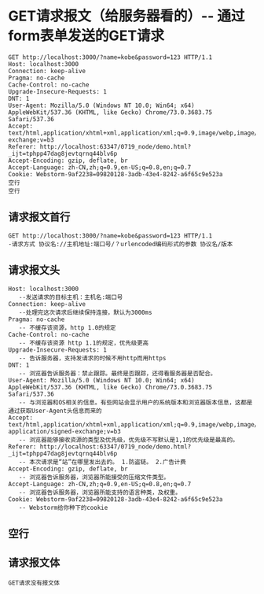 # GET请求报文（给服务器看的）-- 通过form表单发送的GET请求

    GET http://localhost:3000/?name=kobe&password=123 HTTP/1.1
    Host: localhost:3000
    Connection: keep-alive
    Pragma: no-cache
    Cache-Control: no-cache
    Upgrade-Insecure-Requests: 1
    DNT: 1
    User-Agent: Mozilla/5.0 (Windows NT 10.0; Win64; x64) AppleWebKit/537.36 (KHTML, like Gecko) Chrome/73.0.3683.75 Safari/537.36
    Accept: text/html,application/xhtml+xml,application/xml;q=0.9,image/webp,image/apng,*/*;q=0.8,application/signed-exchange;v=b3
    Referer: http://localhost:63347/0719_node/demo.html?_ijt=tphpp47dag8jevtqrnq44blv6p
    Accept-Encoding: gzip, deflate, br
    Accept-Language: zh-CN,zh;q=0.9,en-US;q=0.8,en;q=0.7
    Cookie: Webstorm-9af2238=09820128-3adb-43e4-8242-a6f65c9e523a
    空行
    空行
## 请求报文首行
    GET http://localhost:3000/?name=kobe&password=123 HTTP/1.1
    -请求方式 协议名://主机地址:端口号/？urlencoded编码形式的参数 协议名/版本
## 请求报文头
    Host: localhost:3000
       --发送请求的目标主机：主机名:端口号
    Connection: keep-alive
       --处理完这次请求后继续保持连接，默认为3000ms
    Pragma: no-cache
       -- 不缓存该资源，http 1.0的规定
    Cache-Control: no-cache
       -- 不缓存该资源 http 1.1的规定，优先级更高
    Upgrade-Insecure-Requests: 1
       -- 告诉服务器，支持发请求的时候不用http而用https
    DNT: 1
       -- 浏览器告诉服务器：禁止跟踪。最终是否跟踪，还得看服务器是否配合。
    User-Agent: Mozilla/5.0 (Windows NT 10.0; Win64; x64) AppleWebKit/537.36 (KHTML, like Gecko) Chrome/73.0.3683.75 Safari/537.36
       -- 与浏览器和OS相关的信息。有些网站会显示用户的系统版本和浏览器版本信息，这都是通过获取User-Agent头信息而来的
    Accept:	text/html,application/xhtml+xml,application/xml;q=0.9,image/webp,image/apng,*/*;q=0.8,
    application/signed-exchange;v=b3
       -- 浏览器能够接收资源的类型及优先级，优先级不写默认是1,1的优先级是最高的。
    Referer: http://localhost:63347/0719_node/demo.html?_ijt=tphpp47dag8jevtqrnq44blv6p
       -- 本次请求是“站”在哪里发出去的。 1.防盗链。 2.广告计费
    Accept-Encoding: gzip, deflate, br
       -- 浏览器告诉服务器，浏览器所能接受的压缩文件类型。
    Accept-Language: zh-CN,zh;q=0.9,en-US;q=0.8,en;q=0.7
       -- 浏览器告诉服务器，浏览器所能支持的语言种类，及权重。
    Cookie: Webstorm-9af2238=09820128-3adb-43e4-8242-a6f65c9e523a
       -- Webstorm给你种下的cookie
## 空行

## 请求报文体
    GET请求没有报文体

